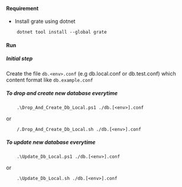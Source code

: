 #### Requirement
- Install grate using dotnet
```
    dotnet tool install --global grate
```

#### Run
##### Initial step
Create the file `db.<env>.conf` (e.g db.local.conf or db.test.conf)  which content format like `db.example.conf`

##### To drop and create new database everytime
```
    .\Drop_And_Create_Db_Local.ps1 ./db.[<env>].conf
```
or 
```
    /.Drop_And_Create_Db_Local.sh ./db.[<env>].conf
```
##### To update new database everytime
```
    .\Update_Db_Local.ps1 ./db.[<env>].conf
```
or 
```
    .\Update_Db_Local.sh ./db.[<env>].conf
```